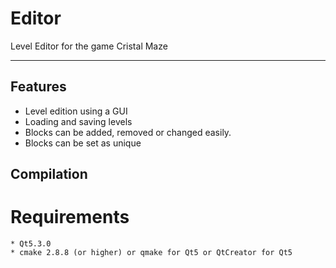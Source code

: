 Editor
======

Level Editor for the game Cristal Maze
______________________________________

## Features
* Level edition using a GUI
* Loading and saving levels
* Blocks can be added, removed or changed easily.
* Blocks can be set as unique

## Compilation
# Requirements
	* Qt5.3.0
	* cmake 2.8.8 (or higher) or qmake for Qt5 or QtCreator for Qt5
